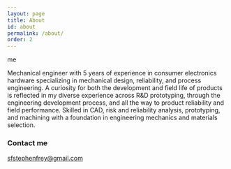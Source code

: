 ```yaml
---
layout: page
title: About
id: about
permalink: /about/
order: 2
---
```



<div class="figure">
  <div class="figure-wrapper plot">
    <div>
      <a href="#" data-featherlight="{{ site.baseurl }}/images/profile.jpg"><img src="{{ site.baseurl }}/images/profile.jpg" alt="" /></a>
    </div>
    <div class="caption">
      <span>me</span>
    </div>
  </div>
</div>

Mechanical engineer with 5 years of experience in consumer electronics hardware specializing in mechanical design,
reliability, and process engineering. A curiosity for both the development and field life of products is reflected 
in my diverse experience across R&D prototyping, through the engineering development process, and all the way to 
product reliability and field performance. Skilled in CAD, risk and reliability analysis, prototyping, and machining 
with a foundation in engineering mechanics and materials selection. 

### Contact me

[sfstephenfrey@gmail.com](mailto:sfstephenfrey@gmail.com)
